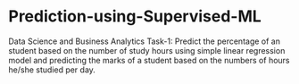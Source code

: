 # Prediction-using-Supervised-ML

Data Science and Business Analytics Task-1: Predict the percentage of an student based on the number of study hours using simple linear regression model and predicting the marks of a student based on the numbers of hours he/she studied per day.
